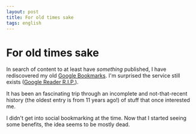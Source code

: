 ```yaml
---
layout: post
title: For old times sake
tags: english
---
```


# For old times sake

In search of content to at least have _something_ published, I have rediscovered my old [Google Bookmarks](https://www.google.com/bookmarks/). I'm surprised the service still exists ([Google Reader R.I.P.](https://googleblog.blogspot.com/2013/03/a-second-spring-of-cleaning.html)).

It has been an fascinating trip through an incomplete and not-that-recent history (the oldest entry is from 11 years ago!) of stuff that once interested me. 

I didn't get into social bookmarking at the time. Now that I started seeing some benefits, the idea seems to be mostly dead.
 

